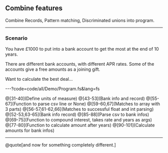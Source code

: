 
## Combine features

Combine Records, Pattern matching, Discriminated unions into program.

---

### Scenario

You have £1000 to put into a bank account to get the most at the end of 10 years. 

There are different bank accounts, with different APR rates. Some of the accounts give a free amounts as a joining gift.

Want to calculate the best deal...

---?code=code/all/Demo/Program.fs&lang=fs

@[31-40](Define units of measure)
@[43-53](Bank info and record)
@[55-67](Function to parse csv line or None)
@[59-60,67](Matches to array with 3 parts)
@[56-57,61-62,66](Matches to successful float and int parsing)
@[52-53,63-65](Bank info record)
@[85-88](Parse csv to bank infos)
@[69-75](Function to compound interest, takes rate and years as args)
@[77-80](Function to calculate amount after years)
@[90-101](Calculate amounts for bank infos)

---

@quote[and now for something completely different.]

